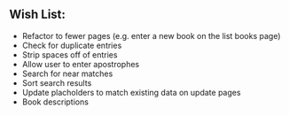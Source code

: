 ## Wish List:
* Refactor to fewer pages (e.g. enter a new book on the list books page)
* Check for duplicate entries
* Strip spaces off of entries
* Allow user to enter apostrophes
* Search for near matches
* Sort search results
* Update placholders to match existing data on update pages
* Book descriptions
